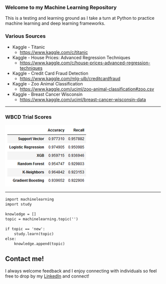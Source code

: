 ### Welcome to my Machine Learning Repository

This is a testing and learning ground as I take a turn at Python to practice machine learning and deep learning frameworks.

### Various Sources

* Kaggle - Titanic
  + https://www.kaggle.com/c/titanic
* Kaggle - House Prices: Advanced Regression Techniques
  + https://www.kaggle.com/c/house-prices-advanced-regression-techniques
* Kaggle - Credit Card Fraud Detection
  + https://www.kaggle.com/mlg-ulb/creditcardfraud
* Kaggle - Zoo Animal Classification
  + https://www.kaggle.com/uciml/zoo-animal-classification#zoo.csv
* Kaggle - Breast Cancer Wisconsin
  + https://www.kaggle.com/uciml/breast-cancer-wisconsin-data
_____________________________________________________________________________________________

### WBCD Trial Scores

![Image](https://github.com/davidtnly/MachineLearning/blob/master/Images/breast_cancer_model_scores.png)

_____________________________________________________________________________________________


```
import machinelearning
import study

knowledge = []
topic = machinelearning.topic('')

if topic == 'new':
    study.learn(topic)
else:
    knowledge.append(topic)
```

## Contact me!

I always welcome feedback and I enjoy connecting with individuals so feel free to drop by my [LinkedIn](https://www.linkedin.com/in/davidtly) and connect!
